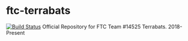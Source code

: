 # ftc-terrabats
[![Build Status](https://travis-ci.com/projectenvision/ftc-terrabats.svg?branch=master)](https://travis-ci.com/projectenvision/ftc-terrabats)
Official Repository for FTC Team #14525 Terrabats. 2018-Present
